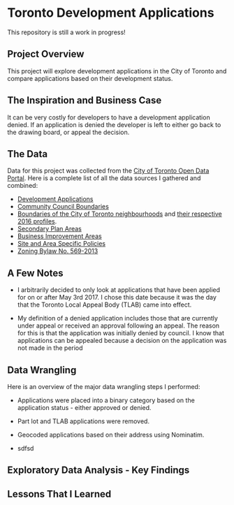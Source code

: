 # Toronto Development Applications

This repository is still a work in progress!

## Project Overview

This project will explore development applications in the City of Toronto and compare applications based on their development status.

## The Inspiration and Business Case

It can be very costly for developers to have a development application denied. If an application is denied the developer is left to either go back to the drawing board, or appeal the decision. 

## The Data

Data for this project was collected from the [City of Toronto Open Data Portal](https://open.toronto.ca/). Here is a complete list of all the data sources I gathered and combined:

- [Development Applications](https://open.toronto.ca/dataset/development-applications/)
- [Community Council Boundaries](https://open.toronto.ca/dataset/community-council-boundaries/)
- [Boundaries of the City of Toronto neighbourhoods](https://open.toronto.ca/dataset/neighbourhoods/) and [ their respective 2016 profiles](https://open.toronto.ca/dataset/neighbourhood-profiles/).
- [Secondary Plan Areas](https://open.toronto.ca/dataset/secondary-plans/)
- [Business Improvement Areas](https://open.toronto.ca/dataset/business-improvement-areas/)
- [Site and Area Specific Policies](https://open.toronto.ca/dataset/site-and-area-specific-policies/)
- [Zoning Bylaw No. 569-2013](https://open.toronto.ca/dataset/zoning-by-law/)

## A Few Notes

- I arbitrarily decided to only look at applications that have been applied for on or after May 3rd 2017. I chose this date because it was the day that the Toronto Local Appeal Body (TLAB) came into effect.
  
- My definition of a denied application includes those that are currently under appeal or received an approval following an appeal. The reason for this is that the application was initially denied by council. I know that applications can be appealed because a decision on the application was not made in the period 

## Data Wrangling

Here is an overview of the major data wrangling steps I performed:

- Applications were placed into a binary category based on the application status - either approved or denied.
  
- Part lot and TLAB applications were removed.
   
- Geocoded applications based on their address using Nominatim. 
   
- sdfsd

## Exploratory Data Analysis - Key Findings

## Lessons That I Learned
